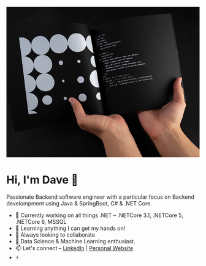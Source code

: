 ![David Amadi](https://raw.githubusercontent.com/dayveedo1/dayveedo1/master/photo-2.jpg)

# Hi, I'm Dave 👋

Passionate Backend software engineer with a particular focus on Backend develompment using Java & SpringBoot, C# & .NET Core. 

- 🔭 Currently working on all things .NET – .NETCore 3.1, .NETCore 5, .NETCore 6, MSSQL
- 🌱 Learning anything I can get my hands on!
- 👯 Always looking to collaborate
- 💬  Data Science & Machine Learning enthusiast.
- 📫 Let's connect – [LinkedIn](https://www.linkedin.com/in/daveamadi/) | [Personal Website](https://safeside.tk)
- ⚡
